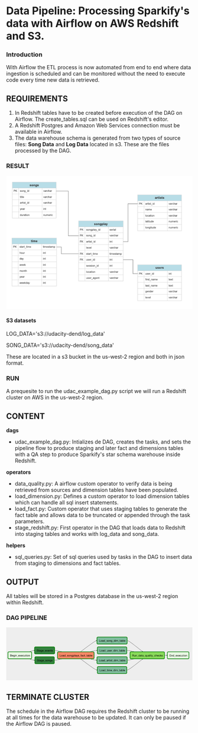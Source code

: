 # Data Pipeline: Processing Sparkify's data with Airflow on AWS Redshift and S3.

### Introduction
With Airflow the ETL process is now automated from end to end where data ingestion is scheduled and can be monitored without the need to execute code every time new data is retrieved.

## REQUIREMENTS
1) In Redshift tables have to be created before execution of the DAG on Airflow. The create_tables.sql can be used on Redshift's editor.
2) A Redshift Postgres and Amazon Web Services connection must be available in Airflow.
3) The data warehouse schema is generated from two types of source files: **Song Data** and **Log Data** located in s3. These are the files processed by the DAG. 

### RESULT
![alt_text](erd.png "Sparkify Star Schema in Redshift Postgres")

#### S3 datasets 
LOG_DATA='s3://udacity-dend/log_data'

SONG_DATA='s3://udacity-dend/song_data'

These are located in a s3 bucket in the us-west-2 region and both in json format. 

### RUN
A prequesite to run the udac_example_dag.py script we will run a Redshift cluster on AWS in the us-west-2 region.

## CONTENT
**dags**
- udac_example_dag.py:
Intializes de DAG, creates the tasks, and sets the pipeline flow to produce staging and later fact and dimensions tables with a QA step to produce Sparkify's star schema warehouse inside Redshift. 

**operators**
- data_quality.py:
A airflow custom operator to verify data is being retrieved from sources and dimension tables have been populated.
- load_dimension.py:
Defines a custom operator to load dimension tables which can handle all sql insert statements.
- load_fact.py:
Custom operator that uses staging tables to generate the fact table and allows data to be truncated or appended through the task parameters.
- stage_redshift.py:
First operator in the DAG that loads data to Redshift into staging tables and works with log_data and song_data.

**helpers**
- sql_queries.py:
Set of sql queries used by tasks in the DAG to insert data from staging to dimensions and fact tables.


## OUTPUT
All tables will be stored in a Postgres database in the us-west-2 region within Redshift.

### DAG PIPELINE
![alt_text](dag.png "DAG Data Lineage")

## TERMINATE CLUSTER
The schedule in the Airflow DAG requires the Redshift cluster to be running at all times for the data warehouse to be updated. It can only be paused if the Airflow DAG is paused.
